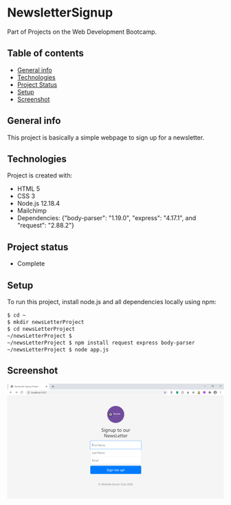 # NewsletterSignup
Part of Projects on the Web Development Bootcamp.

## Table of contents
* [General info](#general-info)
* [Technologies](#technologies)
* [Project Status](#project-status)
* [Setup](#setup)
* [Screenshot](#screenshot)

## General info
This project is basically a simple webpage to sign up for a newsletter.
	
## Technologies
Project is created with:
* HTML 5
* CSS 3
* Node.js 12.18.4
* Mailchimp
* Dependencies: {"body-parser": "1.19.0", "express": "4.17.1", and "request": "2.88.2"}

## Project status
* Complete
	
## Setup
To run this project, install node.js and all dependencies locally using npm:

```
$ cd ~
$ mkdir newsLetterProject
$ cd newsLetterProject
~/newsLetterProject $
~/newsLetterProject $ npm install request express body-parser
~/newsLetterProject $ node app.js
```
## Screenshot
![Alt text](/newsLetterSignUp-screenShot.png?raw=true "NewsletterSignup")

